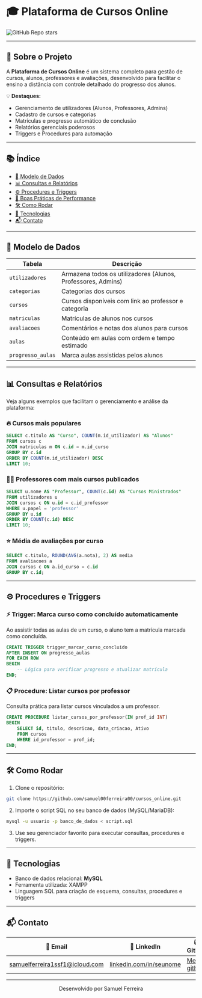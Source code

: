 
# 🎓 Plataforma de Cursos Online

![GitHub Repo stars](https://img.shields.io/github/stars/samuel00ferreira00/cursos_online?style=social)
 
---

## 🚀 Sobre o Projeto

A **Plataforma de Cursos Online** é um sistema completo para gestão de cursos, alunos, professores e avaliações, desenvolvido para facilitar o ensino a distância com controle detalhado do progresso dos alunos.

💡 **Destaques:**
- Gerenciamento de utilizadores (Alunos, Professores, Admins)
- Cadastro de cursos e categorias
- Matrículas e progresso automático de conclusão
- Relatórios gerenciais poderosos
- Triggers e Procedures para automação

---

## 📚 Índice

- [💾 Modelo de Dados](#-modelo-de-dados)
- [📊 Consultas e Relatórios](#-consultas-e-relatórios)
- [⚙️ Procedures e Triggers](#️-procedures-e-triggers)
- [🚀 Boas Práticas de Performance](#-boas-práticas-de-performance)
- [🛠 Como Rodar](#-como-rodar)
- [🧰 Tecnologias](#-tecnologias)
- [📬 Contato](#-contato)

---

## 💾 Modelo de Dados

Tabela | Descrição
--- | ---
`utilizadores` | Armazena todos os utilizadores (Alunos, Professores, Admins)
`categorias` | Categorias dos cursos
`cursos` | Cursos disponíveis com link ao professor e categoria
`matriculas` | Matrículas de alunos nos cursos
`avaliacoes` | Comentários e notas dos alunos para cursos
`aulas` | Conteúdo em aulas com ordem e tempo estimado
`progresso_aulas` | Marca aulas assistidas pelos alunos

---

## 📊 Consultas e Relatórios

Veja alguns exemplos que facilitam o gerenciamento e análise da plataforma:

### 🔥 Cursos mais populares

```sql
SELECT c.titulo AS "Curso", COUNT(m.id_utilizador) AS "Alunos"
FROM cursos c
JOIN matriculas m ON c.id = m.id_curso
GROUP BY c.id
ORDER BY COUNT(m.id_utilizador) DESC
LIMIT 10;
```

### 👩‍🏫 Professores com mais cursos publicados

```sql
SELECT u.nome AS "Professor", COUNT(c.id) AS "Cursos Ministrados"
FROM utilizadores u
JOIN cursos c ON u.id = c.id_professor
WHERE u.papel = 'professor'
GROUP BY u.id
ORDER BY COUNT(c.id) DESC
LIMIT 10;
```

### ⭐ Média de avaliações por curso

```sql
SELECT c.titulo, ROUND(AVG(a.nota), 2) AS media
FROM avaliacoes a
JOIN cursos c ON a.id_curso = c.id
GROUP BY c.id;
```

---

## ⚙️ Procedures e Triggers

### ⚡ Trigger: Marca curso como concluído automaticamente

Ao assistir todas as aulas de um curso, o aluno tem a matrícula marcada como concluída.

```sql
CREATE TRIGGER trigger_marcar_curso_concluido
AFTER INSERT ON progresso_aulas
FOR EACH ROW
BEGIN
    -- Lógica para verificar progresso e atualizar matrícula
END;
```

### 📋 Procedure: Listar cursos por professor

Consulta prática para listar cursos vinculados a um professor.

```sql
CREATE PROCEDURE listar_cursos_por_professor(IN prof_id INT)
BEGIN
    SELECT id, titulo, descricao, data_criacao, Ativo
    FROM cursos
    WHERE id_professor = prof_id;
END;
```

---


## 🛠 Como Rodar

1. Clone o repositório:
```bash
git clone https://github.com/samuel00ferreira00/cursos_online.git
```

2. Importe o script SQL no seu banco de dados (MySQL/MariaDB):

```bash
mysql -u usuario -p banco_de_dados < script.sql
```

3. Use seu gerenciador favorito para executar consultas, procedures e triggers.

---

## 🧰 Tecnologias

- Banco de dados relacional: **MySQL** 
- Ferramenta utilizada: XAMPP
- Linguagem SQL para criação de esquema, consultas, procedures e triggers

---

## 📬 Contato

| 📧 Email            | 🔗 LinkedIn                        | 🐱 GitHub                       |
|---------------------|----------------------------------|--------------------------------|
| samuelferreira1ssf1@icloud.com  | [linkedin.com/in/seunome](https://linkedin.com/in/seunome) | [Meu github](https://github.com/samuel00ferreira00) |

---

<p align="center">
  Desenvolvido por  Samuel Ferreira
</p>
